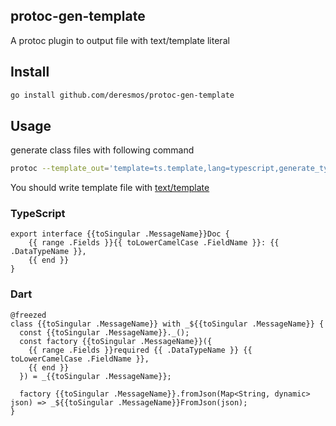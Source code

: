 ## protoc-gen-template

A protoc plugin to output file with text/template literal

## Install

```bash
go install github.com/deresmos/protoc-gen-template
```

## Usage

generate class files with following command
```bash
protoc --template_out='template=ts.template,lang=typescript,generate_type=message,output_path=./{{toSnakeCase .MessageName}}.ts:.' schema.proto
```

You should write template file with [text/template](https://golang.org/pkg/text/template/)

### TypeScript

```
export interface {{toSingular .MessageName}}Doc {
    {{ range .Fields }}{{ toLowerCamelCase .FieldName }}: {{ .DataTypeName }},
    {{ end }}
}
```

### Dart

```
@freezed
class {{toSingular .MessageName}} with _${{toSingular .MessageName}} {
  const {{toSingular .MessageName}}._();
  const factory {{toSingular .MessageName}}({
    {{ range .Fields }}required {{ .DataTypeName }} {{ toLowerCamelCase .FieldName }},
    {{ end }}
  }) = _{{toSingular .MessageName}};

  factory {{toSingular .MessageName}}.fromJson(Map<String, dynamic> json) => _${{toSingular .MessageName}}FromJson(json);
}
```

